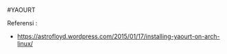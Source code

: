 #YAOURT

Referensi :
- https://astrofloyd.wordpress.com/2015/01/17/installing-yaourt-on-arch-linux/
